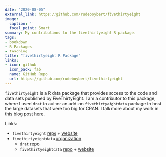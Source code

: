```yaml
---
date: "2020-08-05"
external_link: https://github.com/rudeboybert/fivethirtyeight
image:
  caption: ''
  focal_point: Smart
summary: My contributions to the fivethirtyeight R package.
tags:
- bookdown
- R Packages
- teaching
title: "fivethirtyeight R Package"
links:
- icon: github
  icon_pack: fab
  name: GitHub Repo
  url: https://github.com/rudeboybert/fivethirtyeight
---
```


`fivethirtyeight` is a R data package that provides access to the code and data sets published by FiveThirtyEight. I am a contributor to this package, where I used `drat` to author an add-on `fivethirtyeightdata` package to host the large datasets that were too big for CRAN. I talk more about my work in this blog post [here](http://mariumtapal.rbind.io/blog/summer_internship_2020/#fivethirtyeight).

Links:

* `fivethirtyeight` [repo](https://github.com/rudeboybert/fivethirtyeight) + [website](https://fivethirtyeight-r.netlify.app)
* `fivethirtyeightdata` [organization](https://github.com/fivethirtyeightdata)
    + `drat` [repo](https://github.com/fivethirtyeightdata/drat)
    + `fivethirtyeightdata` [repo](https://github.com/fivethirtyeightdata/fivethirtyeightdata) + [website](https://fivethirtyeightdata.github.io/fivethirtyeightdata/)

